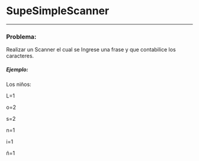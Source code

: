 # SupeSimpleScanner

<hr>

<h3 >Problema:</h3>
Realizar un Scanner el cual se Ingrese una frase y que contabilice los caracteres.

<h5 >Ejemplo:</h3>
Los niños:

L=1

o=2

s=2

n=1

i=1

ñ=1

